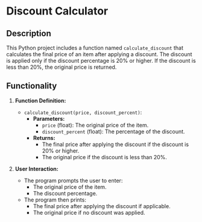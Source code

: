 # Discount Calculator

## Description

This Python project includes a function named `calculate_discount` that calculates the final price of an item after applying a discount. The discount is applied only if the discount percentage is 20% or higher. If the discount is less than 20%, the original price is returned.

## Functionality

1. **Function Definition:**
   - `calculate_discount(price, discount_percent)`:
     - **Parameters:**
       - `price` (float): The original price of the item.
       - `discount_percent` (float): The percentage of the discount.
     - **Returns:**
       - The final price after applying the discount if the discount is 20% or higher.
       - The original price if the discount is less than 20%.

2. **User Interaction:**
   - The program prompts the user to enter:
     - The original price of the item.
     - The discount percentage.
   - The program then prints:
     - The final price after applying the discount if applicable.
     - The original price if no discount was applied.



